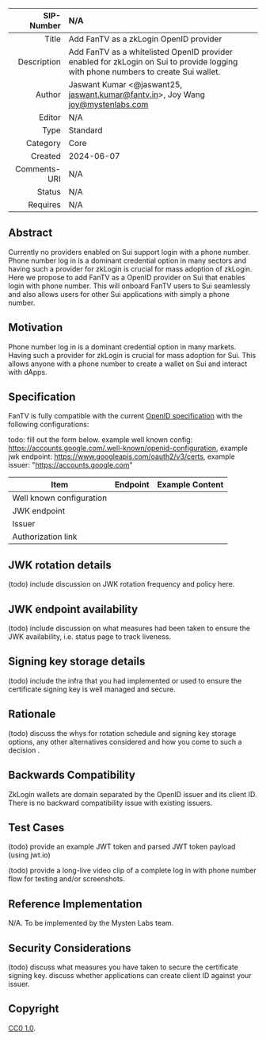 |   SIP-Number | N/A |
| -----------: | :--------------------------------------------------- |
|        Title | Add FanTV as a zkLogin OpenID provider |
|  Description | Add FanTV as a whitelisted OpenID provider enabled for zkLogin on Sui to provide logging with phone numbers to create Sui wallet. |
|       Author |  Jaswant Kumar <@jaswant25, jaswant.kumar@fantv.in>, Joy Wang <joy@mystenlabs.com> |
|       Editor | N/A |
|         Type | Standard |
|     Category | Core |
|      Created | 2024-06-07 |
| Comments-URI | N/A |
|       Status | N/A |
|     Requires | N/A |

## Abstract

Currently no providers enabled on Sui support login with a phone number. Phone number log in is a dominant credential option in many sectors and having such a provider for zkLogin is crucial for mass adoption of zkLogin. Here we propose to add FanTV as a OpenID provider on Sui that enables login with phone number. This will onboard FanTV users to Sui seamlessly and also allows users for other Sui applications with simply a phone number. 

## Motivation

Phone number log in is a dominant credential option in many markets. Having such a provider for zkLogin is crucial for mass adoption for Sui. This allows anyone with a phone number to create a wallet on Sui and interact with dApps. 

## Specification

FanTV is fully compatible with the current [OpenID specification](https://openid.net/specs/openid-connect-core-1_0.html) with the following configurations:

todo: fill out the form below. example well known config: https://accounts.google.com/.well-known/openid-configuration, example jwk endpoint: https://www.googleapis.com/oauth2/v3/certs, example issuer: "https://accounts.google.com"

|             Item          | Endpoint  | Example Content | 
|-------------------------- |-----------|-----------------|
| Well known configuration  |           |                 |
| JWK endpoint              |           |                 |
| Issuer                    |           |                 |
| Authorization link          |           |                 |

## JWK rotation details

(todo) include discussion on JWK rotation frequency and policy here. 

## JWK endpoint availability

(todo) include discussion on what measures had been taken to ensure the JWK availability, i.e. status page to track liveness. 

## Signing key storage details

(todo) include the infra that you had implemented or used to ensure the certificate signing key is well managed and secure. 

## Rationale

(todo) discuss the whys for rotation schedule and signing key storage options, any other alternatives considered and how you come to such a decision . 

## Backwards Compatibility

ZkLogin wallets are domain separated by the OpenID issuer and its client ID. There is no backward compatibility issue with existing issuers. 

## Test Cases

(todo) provide an example JWT token and parsed JWT token payload (using jwt.io)

(todo) provide a long-live video clip of a complete log in with phone number flow for testing and/or screenshots. 

## Reference Implementation

N/A. To be implemented by the Mysten Labs team. 

## Security Considerations

(todo) discuss what measures you have taken to secure the certificate signing key. discuss whether applications can create client ID against your issuer. 

## Copyright

[CC0 1.0](../LICENSE.md).
